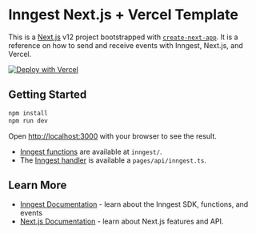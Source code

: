 # Inngest Next.js + Vercel Template
This is a [Next.js](https://nextjs.org/) v12 project bootstrapped with [`create-next-app`](https://github.com/vercel/next.js/tree/canary/packages/create-next-app). It is a reference on how to send and receive events with Inngest, Next.js, and Vercel.

[![Deploy with Vercel](https://vercel.com/button)](https://vercel.com/new/clone?repository-url=https%3A%2F%2Fgithub.com%2Finngest%2Fsdk-example-nextjs-vercel&integration-ids=oac_H9biZULoTuJYFO32xkUydDmT)

## Getting Started

```bash
npm install
npm run dev
```

Open [http://localhost:3000](http://localhost:3000) with your browser to see the result.

- [Inngest functions](https://www.inngest.com/docs/functions) are available at `inngest/`.
- The [Inngest handler](https://www.inngest.com/docs/frameworks/nextjs) is available a `pages/api/inngest.ts`.

## Learn More

- [Inngest Documentation](https://www.inngest.com/docs) - learn about the Inngest SDK, functions, and events
- [Next.js Documentation](https://nextjs.org/docs) - learn about Next.js features and API.

